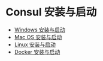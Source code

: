 # Consul 安装与启动

- [Windows 安装与启动](Windows/README.md)
- [Mac OS 安装与启动](MacOS/README.md)
- [Linux 安装与启动](Linux/README.md)
- [Docker 安装与启动]()